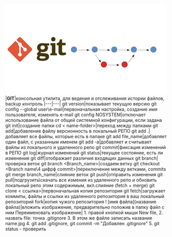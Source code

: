 

![image](LOGO.jpg)
|**GIT**|консольная утилита, для ведения и отслеживания истории файлов, backup контроль 
|---|---|
git version|показывает текущую версию
git config --global user\e-mail|первоначальная настройка, создание имя пользователя, изменять e-mail
git config NOSYSTEM|отключает использование файла от общей системной конфигурации, если задана
git init|создание папки
cd < name-folder>|переход между папками
git add|добавление файлу версионность в локальный РЕПО
git add .|добавляет все файлы, которые есть в папаке
git add file_name|добавляет один файл, с указанным именем
git add -a|добавляет и считывает файлы из локального и удаленного репо
git commit|фиксация изменений в РЕПО
git log|журнал изменений
git status|текущее состояние, есть ли изменения
git diff|отображает различия входящих данных
git branch|проверка веток
git branch <Branch_name>|создаем ветку
git checkout <Branch name\4 цифрф commit>|переключение между ветками, commits
git merge branch_name|слияние веток
git push|отправить изменения
git pull|подгрузить\скачать все измения из удаленного репо и обновить локальный репо этим содержимым, вкл.слияние (fetch + merge)
git clone < ссылка>|первоначальная копия репозитория
git fetch|загружает коммиты, файлы и ссылки из удаленного репозитория в ваш локальный репозиторий
fork|копия чужого репозитория
 ! [имя файла](название файла)|вложить изображение, предварительно положив в папку файл с ним
 Переименовать изображение| 1. правой кнопкой мыши New file, 2. назвать file: точка .gitignore 3. В этом же файле записать название name.jpg 4. git add .gitignore, git commit -m "Добавлен .gitignore" 5. git status - проверить
